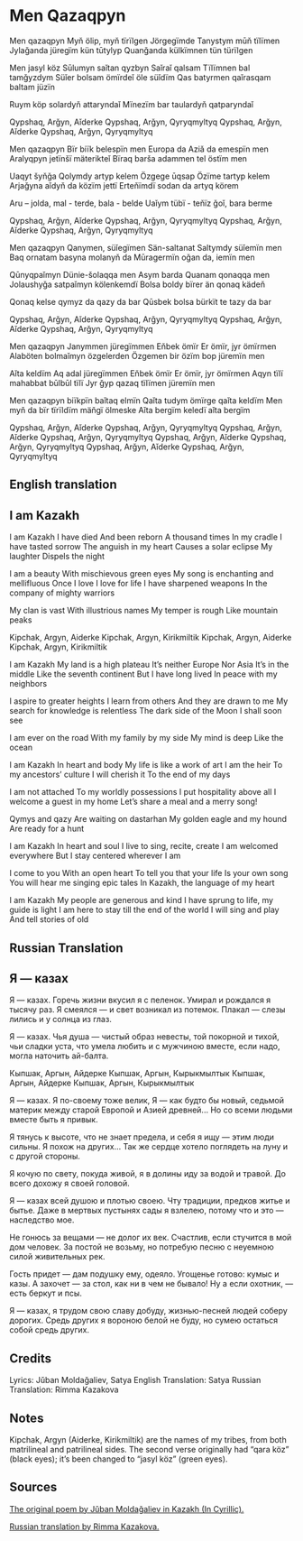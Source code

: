 # Men Qazaqpyn

Men qazaqpyn
Myň ölip, myň tïrïlgen
Jörgegïmde
Tanystym mūň tïlïmen
Jylaǧanda jüregïm kün tūtylyp
Quanǧanda külkïmnen tün türïlgen

Men jasyl köz
Sūlumyn saǐtan qyzbyn
Saǐraǐ qalsam
Tïlïmnen bal tamǧyzdym
Süǐer bolsam ömïrdeǐ öle süǐdïm
Qas batyrmen qaǐrasqam baltam jüzïn

Ruym köp solardyň attaryndaǐ
Mïnezïm bar taulardyň qatparyndaǐ

Qypshaq, Arǧyn, Aǐderke
Qypshaq, Arǧyn, Qyryqmyltyq
Qypshaq, Arǧyn, Aǐderke
Qypshaq, Arǧyn, Qyryqmyltyq

Men qazaqpyn
Bïr biïk belespïn men
Europa da
Aziǎ da emespïn men
Aralyqpyn jetïnšï mäterikteǐ
Bïraq barša adammen tel östïm men

Uaqyt šyňǧa
Qolymdy artyp kelem
Özgege ūqsap
Özïme tartyp kelem
Arjaǧyna aǐdyň da közïm jettï
Erteňïmdï sodan da artyq körem

Aru – jolda, mal - terde, bala - belde
Uaǐym tübï - teňïz ǧoǐ, bara berme

Qypshaq, Arǧyn, Aǐderke
Qypshaq, Arǧyn, Qyryqmyltyq
Qypshaq, Arǧyn, Aǐderke
Qypshaq, Arǧyn, Qyryqmyltyq

Men qazaqpyn
Qanymen, süǐegïmen
Sän-saltanat
Saltymdy süǐemïn men
Baq ornatam basyna molanyň da
Mūragermïn oǧan da, iemïn men

Qūnyqpaǐmyn
Dünie-šolaqqa men
Asym barda
Quanam qonaqqa men
Jolaushyǧa satpaǐmyn kölenkemdï
Bolsa boldy bïrer än qonaq kädeň

Qonaq kelse qymyz da qazy da bar
Qūsbek bolsa bürkït te tazy da bar

Qypshaq, Arǧyn, Aǐderke
Qypshaq, Arǧyn, Qyryqmyltyq
Qypshaq, Arǧyn, Aǐderke
Qypshaq, Arǧyn, Qyryqmyltyq

Men qazaqpyn
Janymmen jüregïmmen
Eňbek ömïr
Er ömïr, jyr ömïrmen
Alaböten bolmaǐmyn özgelerden
Özgemen bir özïm bop jüremïn men

Aǐta keldïm
Aq adal jüregïmmen
Eňbek ömïr
Er ömïr, jyr ömïrmen
Aqyn tïlï mahabbat būlbūl tïlï
Jyr ǧyp qazaq tïlïmen jüremïn men

Men qazaqpyn biïkpïn baǐtaq elmïn
Qaǐta tudym ömïrge qaǐta keldïm
Men myň da bïr tïrïldïm mäňgï ölmeske
Aǐta bergïm keledï aǐta bergïm

Qypshaq, Arǧyn, Aǐderke
Qypshaq, Arǧyn, Qyryqmyltyq
Qypshaq, Arǧyn, Aǐderke
Qypshaq, Arǧyn, Qyryqmyltyq
Qypshaq, Arǧyn, Aǐderke
Qypshaq, Arǧyn, Qyryqmyltyq
Qypshaq, Arǧyn, Aǐderke
Qypshaq, Arǧyn, Qyryqmyltyq

## English translation

## I am Kazakh

I am Kazakh
I have died
And been reborn
A thousand times
In my cradle
I have tasted sorrow
The anguish in my heart
Causes a solar eclipse
My laughter
Dispels the night

I am a beauty
With mischievous green eyes
My song is enchanting and mellifluous
Once I love
I love for life
I have sharpened weapons
In the company of mighty warriors

My clan is vast
With illustrious names
My temper is rough
Like mountain peaks

Kipchak, Argyn, Aiderke
Kipchak, Argyn, Kirikmiltik
Kipchak, Argyn, Aiderke
Kipchak, Argyn, Kirikmiltik

I am Kazakh
My land is a high plateau
It’s neither Europe
Nor Asia
It’s in the middle
Like the seventh continent
But I have long lived
In peace with my neighbors

I aspire to greater heights
I learn from others
And they are drawn to me
My search for knowledge is relentless
The dark side of the Moon
I shall soon see

I am ever on the road
With my family by my side
My mind is deep
Like the ocean

I am Kazakh
In heart and body
My life is like a work of art
I am the heir
To my ancestors’ culture
I will cherish it
To the end of my days

I am not attached
To my worldly possessions
I put hospitality above all
I welcome a guest in my home
Let’s share a meal and a merry song!

Qymys and qazy
Are waiting on dastarhan
My golden eagle and my hound
Are ready for a hunt

I am Kazakh
In heart and soul
I live to sing, recite, create
I am welcomed everywhere
But I stay centered wherever I am

I come to you
With an open heart
To tell you that your life
Is your own song
You will hear me singing epic tales
In Kazakh, the language of my heart

I am Kazakh
My people are generous and kind
I have sprung to life, my guide is light
I am here to stay till the end of the world
I will sing and play
And tell stories of old

## Russian Translation

## Я — казах

Я — казах.
Горечь жизни вкусил я с пеленок.
Умирал и рождался я тысячу раз.
Я смеялся —
и свет возникал из потемок.
Плакал — слезы лились
и у солнца из глаз.

Я — казах.
Чья душа — чистый образ невесты,
той покорной и тихой,
чьи сладки уста,
что умела любить и с мужчиною вместе,
если надо, могла наточить ай-балта.

Кыпшак, Аргын, Айдерке
Кыпшак, Аргын, Кырыкмылтык
Кыпшак, Аргын, Айдерке
Кыпшак, Аргын, Кырыкмылтык

Я — казах.
Я по-своему тоже велик,
Я — как будто бы новый, седьмой материк
между старой Европой и Азией древней...
Но со всеми людьми вместе быть я привык.

Я тянусь к высоте, что не знает предела,
и себя я ищу — этим люди сильны.
Я похож на других... Так же сердце хотело
поглядеть на луну и с другой стороны.

Я кочую по свету, покуда живой,
я в долины иду за водой и травой.
До всего дохожу я своей головой.

Я — казах всей душою и плотью своею.
Чту традиции, предков житье и бытье.
Даже в мертвых пустынях сады я взлелею,
потому что и это — наследство мое.

Не гонюсь за вещами —
не долог их век.
Счастлив,
если стучится в мой дом человек.
За постой не возьму,
но потребую песню
с неуемною силой живительных рек.

Гость придет — дам подушку ему, одеяло.
Угощенье готово: кумыс и казы.
А захочет — за стол,
как ни в чем не бывало!
Ну а если охотник, — есть беркут и псы.

Я — казах,
я трудом свою славу добуду,
жизнью-песней людей соберу дорогих.
Средь других я вороною белой не буду,
но сумею остаться собой средь других.

## Credits

Lyrics: Jǔban Moldaǧaliev, Satya
English Translation: Satya
Russian Translation: Rimma Kazakova

## Notes

Kipchak, Argyn (Aiderke, Kirikmiltik) are the names of my tribes, from both matrilineal and patrilineal sides.
The second verse originally had “qara köz” (black eyes); it’s been changed to “jasyl köz” (green eyes).

## Sources

<a target="_blank" href="https://bilim-all.kz/olen/1846-Men-%E2%80%93-qazaqpyn">The original poem by Jǔban Moldaǧaliev in Kazakh (In Cyrillic).</a>

<a target="_blank" href="http://pushkinlibrary.kz/exhibitions/Zhuban/poema.html">Russian translation by Rimma Kazakova.</a>
